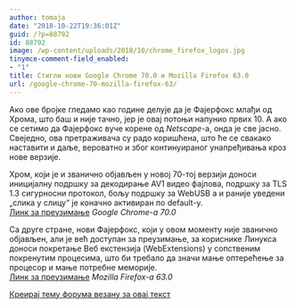```yaml
---
author: tomaja
date: "2018-10-22T19:36:01Z"
guid: /?p=88792
id: 88792
image: /wp-content/uploads/2018/10/chrome_firefox_logos.jpg
tinymce-comment-field_enabled:
- "1"
title: Стигли нови Google Chrome 70.0 и Моzilla Firefox 63.0
url: /google-chrome-70-mozilla-firefox-63/
---
```

Ако ове бројке гледамо као године делује да је Фајерфокс млађи од Хрома, што баш и није тачно, јер је овај потоњи напунио првих 10. А ако се сетимо да Фајерфокс вуче корене од _Netscape_-a, онда је све јасно. Свеједно, ова претраживача су радо коришћена, што ће се свакако наставити и даље, вероватно и због континуираног унапређивања кроз нове верзије.

Хром, који је и званично објављен у новој 70-тој верзији доноси иницијалну подршку за декодирање AV1 видео фајлова, подршку за TLS 1.3 сигурносни протокол, бољу подршку за WebUSB а и раније уведени &#8222;слика у слицу&#8220; је коначно активиран по default-у.  
<a href="https://google.com/chrome" target="_blank" rel="noopener">Линк за преузимање</a> _Google Chrome-a 70.0_

Са друге стране, нови Фајерфокс, који у овом моменту није званично објављен, али је већ доступан за преузимање, за кориснике Линукса доноси покретање Веб екстензија (WebExtensions) у сопственим покренутим процесима, што би требало да значи мање оптерећење за процесор и мање потребне меморије.  
<a href="https://ftp.mozilla.org/pub/firefox/releases/63.0/linux-x86_64/en-US/" target="_blank" rel="noopener">Линк за преузимање</a> _Mozilla Firefox-a 63.0_

[Креирај тему форума везану за овај текст](https://linuxo.org/nova-tema-na-forumu/?se_pid=88792)